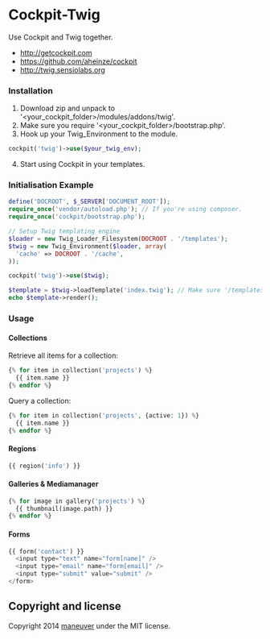 # Cockpit-Twig

Use Cockpit and Twig together.

- http://getcockpit.com
- https://github.com/aheinze/cockpit
- http://twig.sensiolabs.org

### Installation

1. Download zip and unpack to '<your_cockpit_folder>/modules/addons/twig'.
2. Make sure you require '<your_cockpit_folder>/bootstrap.php'.
3. Hook up your Twig_Environment to the module.

  ```php
  cockpit('twig')->use($your_twig_env);
  ```

4. Start using Cockpit in your templates.

### Initialisation Example

```php
define('DOCROOT', $_SERVER['DOCUMENT_ROOT']);
require_once('vendor/autoload.php'); // If you're using composer.
require_once('cockpit/bootstrap.php');

// Setup Twig templating engine
$loader = new Twig_Loader_Filesystem(DOCROOT . '/templates');
$twig = new Twig_Environment($loader, array(
  'cache' => DOCROOT . '/cache',
));

cockpit('twig')->use($twig);

$template = $twig->loadTemplate('index.twig'); // Make sure '/templates/index.twig' exists.
echo $template->render();
```

### Usage

#### Collections

Retrieve all items for a collection:

```php
{% for item in collection('projects') %}
  {{ item.name }}
{% endfor %}
```

Query a collection:

```php
{% for item in collection('projects', {active: 1}) %}
  {{ item.name }}
{% endfor %}
```

#### Regions

```php
{{ region('info') }}
```

#### Galleries & Mediamanager

```php
{% for image in gallery('projects') %}
  {{ thumbnail(image.path) }}
{% endfor %}
```

#### Forms

```php
{{ form('contact') }}
  <input type="text" name="form[name]" />
  <input type="email" name="form[email]" />
  <input type="submit" value="submit" />
</form>
```

## Copyright and license

Copyright 2014 [maneuver](http://www.maneuver.be) under the MIT license.
